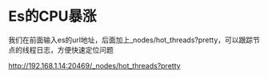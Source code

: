 # Es的CPU暴涨

我们在前面输入es的url地址，后面加上_nodes/hot_threads?pretty，可以跟踪节点的线程日志，方便快速定位问题

http://192.168.1.14:20469/_nodes/hot_threads?pretty

